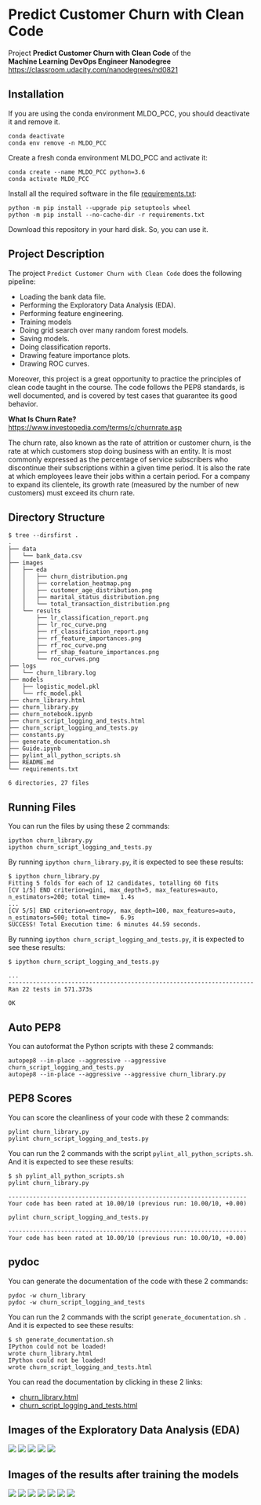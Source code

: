 # Predict Customer Churn with Clean Code

Project **Predict Customer Churn with Clean Code** of the<br/>
**Machine Learning DevOps Engineer Nanodegree**<br/>
https://classroom.udacity.com/nanodegrees/nd0821

## Installation

If you are using the conda environment MLDO_PCC, you should deactivate it and
remove it.

```
conda deactivate
conda env remove -n MLDO_PCC
```

Create a fresh conda environment MLDO_PCC and activate it:

```
conda create --name MLDO_PCC python=3.6
conda activate MLDO_PCC
```

Install all the required software in the file [requirements.txt](requirements.txt):

```
python -m pip install --upgrade pip setuptools wheel
python -m pip install --no-cache-dir -r requirements.txt
```

Download this repository in your hard disk. So, you can use it.

## Project Description

The project `Predict Customer Churn with Clean Code` does the following pipeline:
- Loading the bank data file.
- Performing the Exploratory Data Analysis (EDA).
- Performing feature engineering.
- Training models
- Doing grid search over many random forest models.
- Saving models.
- Doing classification reports.
- Drawing feature importance plots.
- Drawing ROC curves.

Moreover, this project is a great opportunity to practice the principles of
clean code taught in the course. The code follows the PEP8 standards, is 
well documented, and is covered by test cases that guarantee its good behavior.

**What Is Churn Rate?**<br/>
https://www.investopedia.com/terms/c/churnrate.asp

The churn rate, also known as the rate of attrition or customer churn, is the rate at which customers stop doing business with an entity. It is most commonly expressed as the percentage of service subscribers who discontinue their subscriptions within a given time period. It is also the rate at which employees leave their jobs within a certain period. For a company to expand its clientele, its growth rate (measured by the number of new customers) must exceed its churn rate.

## Directory Structure

```
$ tree --dirsfirst .
.
├── data
│   └── bank_data.csv
├── images
│   ├── eda
│   │   ├── churn_distribution.png
│   │   ├── correlation_heatmap.png
│   │   ├── customer_age_distribution.png
│   │   ├── marital_status_distribution.png
│   │   └── total_transaction_distribution.png
│   └── results
│       ├── lr_classification_report.png
│       ├── lr_roc_curve.png
│       ├── rf_classification_report.png
│       ├── rf_feature_importances.png
│       ├── rf_roc_curve.png
│       ├── rf_shap_feature_importances.png
│       └── roc_curves.png
├── logs
│   └── churn_library.log
├── models
│   ├── logistic_model.pkl
│   └── rfc_model.pkl
├── churn_library.html
├── churn_library.py
├── churn_notebook.ipynb
├── churn_script_logging_and_tests.html
├── churn_script_logging_and_tests.py
├── constants.py
├── generate_documentation.sh
├── Guide.ipynb
├── pylint_all_python_scripts.sh
├── README.md
└── requirements.txt

6 directories, 27 files
```

## Running Files

You can run the files by using these 2 commands:

```
ipython churn_library.py
ipython churn_script_logging_and_tests.py
```

By running `ipython churn_library.py`, it is expected to see these results:

```
$ ipython churn_library.py 
Fitting 5 folds for each of 12 candidates, totalling 60 fits
[CV 1/5] END criterion=gini, max_depth=5, max_features=auto, n_estimators=200; total time=   1.4s
...
[CV 5/5] END criterion=entropy, max_depth=100, max_features=auto, n_estimators=500; total time=   6.9s
SUCCESS! Total Execution time: 6 minutes 44.59 seconds.
```

By running `ipython churn_script_logging_and_tests.py`, it is expected to see these results:

```
$ ipython churn_script_logging_and_tests.py 

...
----------------------------------------------------------------------
Ran 22 tests in 571.373s

OK
```

## Auto PEP8

You can autoformat the Python scripts with these 2 commands:

```
autopep8 --in-place --aggressive --aggressive churn_script_logging_and_tests.py
autopep8 --in-place --aggressive --aggressive churn_library.py
```

## PEP8 Scores

You can score the cleanliness of your code with these 2 commands:

```
pylint churn_library.py 
pylint churn_script_logging_and_tests.py
```

You can run the 2 commands with the script `pylint_all_python_scripts.sh`.
And it is expected to see these results:

```
$ sh pylint_all_python_scripts.sh 
pylint churn_library.py

--------------------------------------------------------------------
Your code has been rated at 10.00/10 (previous run: 10.00/10, +0.00)

pylint churn_script_logging_and_tests.py

--------------------------------------------------------------------
Your code has been rated at 10.00/10 (previous run: 10.00/10, +0.00)
```

## pydoc

You can generate the documentation of the code with these 2 commands:

```
pydoc -w churn_library
pydoc -w churn_script_logging_and_tests
```

You can run the 2 commands with the script `generate_documentation.sh `.
And it is expected to see these results:

```
$ sh generate_documentation.sh 
IPython could not be loaded!
wrote churn_library.html
IPython could not be loaded!
wrote churn_script_logging_and_tests.html
```

You can read the documentation by clicking in these 2 links:
- [churn_library.html](churn_library.html)
- [churn_script_logging_and_tests.html](churn_script_logging_and_tests.html)

## Images of the Exploratory Data Analysis (EDA)

<img src='images/eda/churn_distribution.png'/>

<img src='images/eda/customer_age_distribution.png'/>

<img src='images/eda/marital_status_distribution.png'/>

<img src='images/eda/total_transaction_distribution.png'/>

<img src='images/eda/correlation_heatmap.png'/>

## Images of the results after training the models

<img src='images/results/lr_classification_report.png'/>

<img src='images/results/lr_roc_curve.png'/>

<img src='images/results/rf_classification_report.png'/>

<img src='images/results/rf_roc_curve.png'/>

<img src='images/results/roc_curves.png'/>

<img src='images/results/rf_feature_importances.png'/>

<img src='images/results/rf_shap_feature_importances.png'/>

